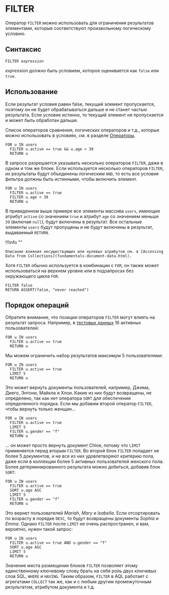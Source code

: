 # FILTER

Оператор `FILTER` можно использовать для ограничения результатов элементами, которые соответствуют произвольному логическому условию.

## Синтаксис

<pre><code>FILTER <em>expression</em></code></pre>

_expression_ должно быть условием, которое оценивается как `false` или `true`.

## Использование

Если результат условия равен false, текущий элемент пропускается, поэтому он не будет обрабатываться дальше и не станет частью результата. Если условие истинно, то текущий элемент не пропускается и может быть обработан дальше.

Список операторов сравнения, логических операторов и т.д., которые можно использовать в условиях, см. в разделе [Операторы](../operators.md).

<!-- 0001.part.md -->

```aql
FOR u IN users
  FILTER u.active == true && u.age < 39
  RETURN u
```

<!-- 0002.part.md -->

В запросе разрешается указывать несколько операторов `FILTER`, даже в одном и том же блоке. Если используется несколько операторов `FILTER`, их результаты будут объединены логическим `AND`, то есть все условия фильтра должны быть истинными, чтобы включить элемент.

<!-- 0003.part.md -->

```aql
FOR u IN users
  FILTER u.active == true
  FILTER u.age < 39
  RETURN u
```

<!-- 0004.part.md -->

В приведенном выше примере все элементы массива `users`, имеющие атрибут `active` со значением `true` и атрибут `age` со значением меньше `39` (включая `null`), будут включены в результат. Все остальные элементы `users` будут пропущены и не будут включены в результат, выдаваемый `RETURN`.

!!!info ""

    Описание влияния несуществующих или нулевых атрибутов см. в [Accessing Data from Collections](fundamentals-document-data.html).

Хотя `FILTER` обычно используется в комбинации с `FOR`, он также может использоваться на верхнем уровне или в подзапросах без окружающего цикла `FOR`.

<!-- 0005.part.md -->

```aql
FILTER false
RETURN ASSERT(false, "never reached")
```

<!-- 0006.part.md -->

## Порядок операций

Обратите внимание, что позиции операторов `FILTER` могут влиять на результат запроса. Например, в [тестовых данных](examples.html#example-data) 16 активных пользователей:

<!-- 0007.part.md -->

```aql
FOR u IN users
  FILTER u.active == true
  RETURN u
```

<!-- 0008.part.md -->

Мы можем ограничить набор результатов максимум 5 пользователями:

<!-- 0009.part.md -->

```aql
FOR u IN users
  FILTER u.active == true
  LIMIT 5
  RETURN u
```

<!-- 0010.part.md -->

Это может вернуть документы пользователей, например, Джима, Диего, Энтони, Майкла и Хлои. Какие из них будут возвращены, не определено, так как нет оператора `SORT` для обеспечения определенного порядка. Если мы добавим второй оператор `FILTER`, чтобы вернуть только женщин...

<!-- 0011.part.md -->

```aql
FOR u IN users
  FILTER u.active == true
  LIMIT 5
  FILTER u.gender == "f"
  RETURN u
```

<!-- 0012.part.md -->

... он может просто вернуть документ Chloe, потому что `LIMIT` применяется перед вторым `FILTER`. Во второй блок `FILTER` попадает не более 5 документов, и не все из них удовлетворяют критерию пола, даже если в коллекции более 5 активных пользователей женского пола. Более детерминированного результата можно добиться, добавив блок `SORT`:

<!-- 0013.part.md -->

```aql
FOR u IN users
  FILTER u.active == true
  SORT u.age ASC
  LIMIT 5
  FILTER u.gender == "f"
  RETURN u
```

<!-- 0014.part.md -->

Это вернет пользователей _Mariah_, _Mary_ и _Isabella_. Если отсортировать по возрасту в порядке `DESC`, то будут возвращены документы _Sophia_ и _Emma_. Однако `FILTER` после `LIMIT` не очень распространен, и вам, вероятно, нужен такой запрос:

<!-- 0015.part.md -->

```aql
FOR u IN users
  FILTER u.active == true AND u.gender == "f"
  SORT u.age ASC
  LIMIT 5
  RETURN u
```

<!-- 0016.part.md -->

Значение места размещения блоков `FILTER` позволяет этому единственному ключевому слову брать на себя роль двух ключевых слов SQL, `WHERE` и `HAVING`. Таким образом, `FILTER` в AQL работает с агрегатами `COLLECT` так же, как и с любым другим промежуточным результатом, атрибутом документа и т.д.

<!-- 0017.part.md -->
